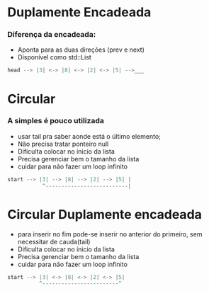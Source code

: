 # Duplamente Encadeada
### Diferença da encadeada:
- Aponta para as duas direções (prev e next)
- Disponível como std::List
```c++
head --> |3| <-> |8| <-> |2| <-> |5| -->___
```

# Circular
### A simples é pouco utilizada
- usar tail pra saber aonde está o último elemento;
- Não precisa tratar ponteiro null
- Dificulta colocar no ínicio da lista
- Precisa gerenciar bem o tamanho da lista
- cuidar para não fazer um loop infinito
```c++
start --> |3| --> |8| --> |2| --> |5| |
           ^--------------------------| 
```

# Circular Duplamente encadeada
- para inserir no fim pode-se inserir no anterior do primeiro, sem necessitar de cauda(tail)
- Dificulta colocar no ínicio da lista
- Precisa gerenciar bem o tamanho da lista
- cuidar para não fazer um loop infinito
```c++
start --> |3| <-> |8| <-> |2| <-> |5| 
          ^------------------------^
```
  